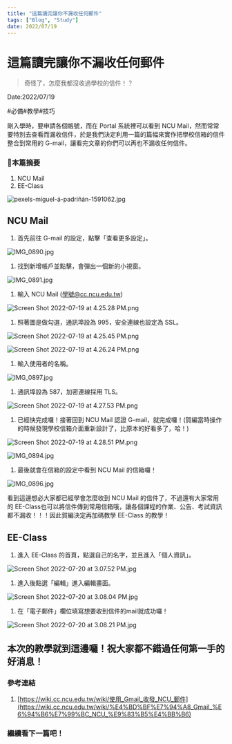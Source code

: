 ```yaml
---
title: "這篇讀完讓你不漏收任何郵件"
tags: ["Blog", "Study"]
date: 2022/07/19
---
```

# 這篇讀完讓你不漏收任何郵件

> 奇怪了，怎麼我都沒收過學校的信件！？
> 

Date:2022/07/19

#必備#教學#技巧

剛入學時，要申請各個帳號，而在 Portal 系統裡可以看到 NCU Mail，然而常常要特別去查看而漏收信件，於是我們決定利用一篇的篇幅來實作把學校信箱的信件整合到常用的 G-mail，讓看完文章的你們可以再也不漏收任何信件。

### 🧸本篇摘要

1. NCU Mail
2. EE-Class

![pexels-miguel-á-padriñán-1591062.jpg](https://github.com/NCU-FRESH/2024-blog/blob/main/%E9%80%99%E7%AF%87%E8%AE%80%E5%AE%8C%E8%AE%93%E4%BD%A0%E4%B8%8D%E6%BC%8F%E6%94%B6%E4%BB%BB%E4%BD%95%E9%83%B5%E4%BB%B6/pexels-miguel-a-padrinan-1591062.jpg?raw=true)

## NCU Mail

1. 首先前往 G-mail 的設定，點擊「查看更多設定」。

![IMG_0890.jpg](https://github.com/NCU-FRESH/2024-blog/blob/main/%E9%80%99%E7%AF%87%E8%AE%80%E5%AE%8C%E8%AE%93%E4%BD%A0%E4%B8%8D%E6%BC%8F%E6%94%B6%E4%BB%BB%E4%BD%95%E9%83%B5%E4%BB%B6/IMG_0890.jpg?raw=true)

1. 找到新增帳戶並點擊，會彈出一個新的小視窗。

![IMG_0891.jpg](https://github.com/NCU-FRESH/2024-blog/blob/main/%E9%80%99%E7%AF%87%E8%AE%80%E5%AE%8C%E8%AE%93%E4%BD%A0%E4%B8%8D%E6%BC%8F%E6%94%B6%E4%BB%BB%E4%BD%95%E9%83%B5%E4%BB%B6/IMG_0891.jpg?raw=true)

1. 輸入 NCU Mail (學號@cc.ncu.edu.tw)

![Screen Shot 2022-07-19 at 4.25.28 PM.png](https://github.com/NCU-FRESH/2024-blog/blob/main/%E9%80%99%E7%AF%87%E8%AE%80%E5%AE%8C%E8%AE%93%E4%BD%A0%E4%B8%8D%E6%BC%8F%E6%94%B6%E4%BB%BB%E4%BD%95%E9%83%B5%E4%BB%B6/Screen_Shot_2022-07-19_at_4.25.28_PM.png?raw=true)

1. 照著圖是做勾選，通訊埠設為 995，安全連線也設定為 SSL。

![Screen Shot 2022-07-19 at 4.25.45 PM.png](https://github.com/NCU-FRESH/2024-blog/blob/main/%E9%80%99%E7%AF%87%E8%AE%80%E5%AE%8C%E8%AE%93%E4%BD%A0%E4%B8%8D%E6%BC%8F%E6%94%B6%E4%BB%BB%E4%BD%95%E9%83%B5%E4%BB%B6/Screen_Shot_2022-07-19_at_4.25.45_PM.png?raw=true)

![Screen Shot 2022-07-19 at 4.26.24 PM.png](https://github.com/NCU-FRESH/2024-blog/blob/main/%E9%80%99%E7%AF%87%E8%AE%80%E5%AE%8C%E8%AE%93%E4%BD%A0%E4%B8%8D%E6%BC%8F%E6%94%B6%E4%BB%BB%E4%BD%95%E9%83%B5%E4%BB%B6/Screen_Shot_2022-07-19_at_4.26.24_PM.png?raw=true)

1. 輸入使用者的名稱。

![IMG_0897.jpg](https://github.com/NCU-FRESH/2024-blog/blob/main/%E9%80%99%E7%AF%87%E8%AE%80%E5%AE%8C%E8%AE%93%E4%BD%A0%E4%B8%8D%E6%BC%8F%E6%94%B6%E4%BB%BB%E4%BD%95%E9%83%B5%E4%BB%B6/IMG_0897.jpg?raw=true)

1. 通訊埠設為 587，加密連線採用 TLS。

![Screen Shot 2022-07-19 at 4.27.53 PM.png](https://github.com/NCU-FRESH/2024-blog/blob/main/%E9%80%99%E7%AF%87%E8%AE%80%E5%AE%8C%E8%AE%93%E4%BD%A0%E4%B8%8D%E6%BC%8F%E6%94%B6%E4%BB%BB%E4%BD%95%E9%83%B5%E4%BB%B6/Screen_Shot_2022-07-19_at_4.27.53_PM.png?raw=true)

1. 已經快完成囉！接著回到 NCU Mail 認證 G-mail，就完成囉！(賀編當時操作的時候發現學校信箱介面重新設計了，比原本的好看多了，哈！)

![Screen Shot 2022-07-19 at 4.28.51 PM.png](https://github.com/NCU-FRESH/2024-blog/blob/main/%E9%80%99%E7%AF%87%E8%AE%80%E5%AE%8C%E8%AE%93%E4%BD%A0%E4%B8%8D%E6%BC%8F%E6%94%B6%E4%BB%BB%E4%BD%95%E9%83%B5%E4%BB%B6/Screen_Shot_2022-07-19_at_4.28.51_PM.png?raw=true)

![IMG_0894.jpg](https://github.com/NCU-FRESH/2024-blog/blob/main/%E9%80%99%E7%AF%87%E8%AE%80%E5%AE%8C%E8%AE%93%E4%BD%A0%E4%B8%8D%E6%BC%8F%E6%94%B6%E4%BB%BB%E4%BD%95%E9%83%B5%E4%BB%B6/IMG_0894.jpg?raw=true)

1. 最後就會在信箱的設定中看到 NCU Mail 的信箱囉！

![IMG_0896.jpg](https://github.com/NCU-FRESH/2024-blog/blob/main/%E9%80%99%E7%AF%87%E8%AE%80%E5%AE%8C%E8%AE%93%E4%BD%A0%E4%B8%8D%E6%BC%8F%E6%94%B6%E4%BB%BB%E4%BD%95%E9%83%B5%E4%BB%B6/IMG_0896.jpg?raw=true)

看到這邊想必大家都已經學會怎麼收到 NCU Mail 的信件了，不過還有大家常用的 EE-Class也可以將信件傳到常用信箱哦，讓各個課程的作業、公告、考試資訊都不漏收！！！因此賀編決定再加碼教學 EE-Class 的教學！

## EE-Class

1. 進入 EE-Class 的首頁，點選自己的名字，並且進入「個人資訊」。

![Screen Shot 2022-07-20 at 3.07.52 PM.jpg](https://github.com/NCU-FRESH/2024-blog/blob/main/%E9%80%99%E7%AF%87%E8%AE%80%E5%AE%8C%E8%AE%93%E4%BD%A0%E4%B8%8D%E6%BC%8F%E6%94%B6%E4%BB%BB%E4%BD%95%E9%83%B5%E4%BB%B6/Screen_Shot_2022-07-20_at_3.07.52_PM.jpg?raw=true)

1. 進入後點選「編輯」進入編輯畫面。

![Screen Shot 2022-07-20 at 3.08.04 PM.jpg](https://github.com/NCU-FRESH/2024-blog/blob/main/%E9%80%99%E7%AF%87%E8%AE%80%E5%AE%8C%E8%AE%93%E4%BD%A0%E4%B8%8D%E6%BC%8F%E6%94%B6%E4%BB%BB%E4%BD%95%E9%83%B5%E4%BB%B6/Screen_Shot_2022-07-20_at_3.08.04_PM.jpg?raw=true)

1. 在「電子郵件」欄位填寫想要收到信件的mail就成功囉！

![Screen Shot 2022-07-20 at 3.08.21 PM.jpg](https://github.com/NCU-FRESH/2024-blog/blob/main/%E9%80%99%E7%AF%87%E8%AE%80%E5%AE%8C%E8%AE%93%E4%BD%A0%E4%B8%8D%E6%BC%8F%E6%94%B6%E4%BB%BB%E4%BD%95%E9%83%B5%E4%BB%B6/Screen_Shot_2022-07-20_at_3.08.21_PM.jpg?raw=true)

## 本次的教學就到這邊囉！祝大家都不錯過任何第一手的好消息！

### 參考連結

1. [https://wiki.cc.ncu.edu.tw/wiki/使用_Gmail_收發_NCU_郵件](https://wiki.cc.ncu.edu.tw/wiki/%E4%BD%BF%E7%94%A8_Gmail_%E6%94%B6%E7%99%BC_NCU_%E9%83%B5%E4%BB%B6)

### 繼續看下一篇吧！

[](https://ncufresh.ncu.edu.tw/blog/life/?postId=e926f8b5-d16f-49f5-8912-f93ddaf12933)